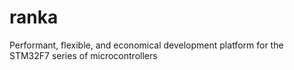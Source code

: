 # ranka
Performant, flexible, and economical development platform for the STM32F7 series of microcontrollers
